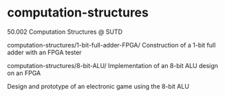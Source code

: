 # computation-structures
50.002 Computation Structures @ SUTD

computation-structures/1-bit-full-adder-FPGA/
	Construction of a 1-bit full adder with an FPGA tester

computation-structures/8-bit-ALU/
Implementation of an 8-bit ALU design on an FPGA


Design and prototype of an electronic game using the 8-bit ALU
